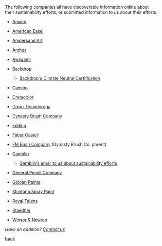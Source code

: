 The following companies all have discoverable information online about their
sustainability efforts, or submitted information to us about their efforts:

- [Amaco](https://s3.amazonaws.com/amacobrent/section_images/attachments/2934/original_Socially_Responsible_Manufacturing_.pdf?1433186740)

- [American Easel](https://americaneasel.com/about-us.aspx)

- [Ampersand Art](https://ampersandart.com/we-care-about-the-environment.php)

- [Arches](https://arches-papers.com/arches-vs-sustainable-development/)

- [Awagami](https://awagami.com/pages/about-us)

- [Backdrop](https://www.backdrophome.com/pages/about)
  - [Backdrop's Climate Neutral Certification](https://www.climateneutral.org/brand/backdrop)

- [Canson](https://en.canson.com/commitments/combating-climate-change)

- [Cretacolor](https://www.cretacolor.com/en/passion-en/umweltschutz/)

- [Dixon Ticonderoga](https://dixonticonderogacompany.com/terracycle/)

- [Dynasty Brush Company](https://dynastybrush.com/company/)

- [Edding](https://www.edding.com/company/sustainability/environment/)

- [Faber Castell](https://www.fabercastell.com/pages/sustainability)

- [FM Bush Company](https://www.fmbrush.com/company/) (Dynasty Brush Co. parent)

- [Gamblin](https://gamblincolors.com/reclaimed-earth-colors/)
  - [Gamblin's email to us about sustainability efforts](./gamblin.txt)

- [General Pencil Company](https://www.generalpencil.com/values.html)

- [Golden Paints](https://goldenpaints.com/healthsafety_health_index)

- [Montana Spray Paint](https://www.montana-cans.com/en/safety-environment)

- [Royal Talens](https://www.royaltalens.com/en/about-us/sustainability/)

- [Staedtler](https://www.staedtler.com/intl/en/company/about-staedtler/sustainability-and-protection-of-the-environment/)

- [Winsor & Newton](https://www.winsornewton.com/na/heritage/our-ethics/)

_Have an addition?_ <a href="mailto:ourcityourmayor@gmail.com?Subject=Addition%20to%20statements%20database">_Contact us_</a> 

[back](./)
